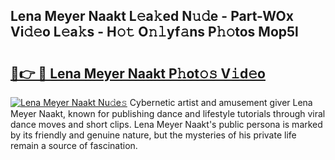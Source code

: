 ## Lena Meyer Naakt L𝚎a𝚔ed N𝚞𝚍e - Part-WOx Vi𝚍𝚎o L𝚎a𝚔s - H𝚘𝚝 O𝚗𝚕yf𝚊ns P𝚑𝚘tos Mop5l

# <h2><a href="http://kfezu0g.oniu.top/?m=Lena+Meyer+Naakt">🔗👉 🔴 Lena Meyer Naakt P𝚑ot𝚘𝚜 V𝚒d𝚎o</a></h2>

[![Lena Meyer Naakt Nu𝚍e𝚜](https://i.imgur.com/0qMVB7G.gif)](http://kfezu0g.oniu.top/?m=Lena+Meyer+Naakt)
Cybernetic artist and amusement giver Lena Meyer Naakt, known for publishing dance and lifestyle tutorials through viral dance moves and short clips. Lena Meyer Naakt's public persona is marked by its friendly and genuine nature, but the mysteries of his private life remain a source of fascination.  
